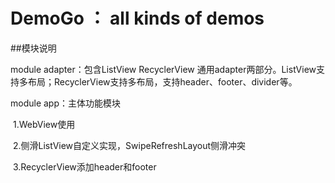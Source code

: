 # DemoGo ： all kinds of demos

##模块说明

module  adapter：包含ListView RecyclerView 通用adapter两部分。ListView支持多布局；RecyclerView支持多布局，支持header、footer、divider等。

module app：主体功能模块
   
&nbsp;1.WebView使用
   
&nbsp;2.侧滑ListView自定义实现，SwipeRefreshLayout侧滑冲突
   
&nbsp;3.RecyclerView添加header和footer

